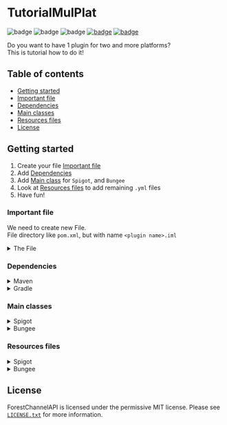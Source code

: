 # TutorialMulPlat

![badge](https://img.shields.io/github/downloads/FlyUltra/TutorialMulPlat/total)
![badge](https://img.shields.io/github/last-commit/FlyUltra/TutorialMulPlat)
![badge](https://img.shields.io/badge/platform-spigot%20%7C%20bungeecord-lightgrey)
[![badge](https://img.shields.io/discord/896466173166747650?label=discord)](https://discord.gg/2PpdrfxhD4)
[![badge](https://img.shields.io/github/license/FlyUltra/TutorialMulPlat)](https://github.com/FlyUltra/TutorialMulPlat/blob/master/LICENSE.txt)

Do you want to have 1 plugin for two and more platforms?<br>
This is tutorial how to do it!<br>

## Table of contents

* [Getting started](#getting-started)
* [Important file](#important-file)
* [Dependencies](#dependencies)
* [Main classes](#main-classes)
* [Resources files](#resources-files)
* [License](#license)

## Getting started

1. Create your file [Important file](#important-file)
2. Add [Dependencies](#dependencies)
3. Add [Main class](#main-classes) for `Spigot`, and `Bungee`
4. Look at [Resources files](#resources-files) to add remaining `.yml` files
4. Have fun!

### Important file

We need to create new File.<br>
File directory like `pom.xml`, but with name `<plugin name>.iml`

<details>
    <summary>The File</summary>

```xml
<?xml version="1.0" encoding="UTF-8"?>
<module version="4">
    <component name="FacetManager">
        <facet type="minecraft" name="Minecraft">
            <configuration>
                <autoDetectTypes>
                    // Here we can type our platforms, that we want to register
                    // Here we want to register Spigot and Bungee platform
                    <platformType>SPIGOT</platformType>
                    <platformType>BUNGEECORD</platformType>
                </autoDetectTypes>
            </configuration>
        </facet>
    </component>
</module>
```
</details>

### Dependencies

<details>
    <summary>Maven</summary>

```xml

<repository>
    <id>spigot-repo</id>
    <url>https://hub.spigotmc.org/nexus/content/repositories/snapshots/</url>
</repository>
<repository>
    <id>bungeecord-repo</id>
    <url>https://oss.sonatype.org/content/repositories/snapshots</url>
</repository>

<dependency>
    <groupId>net.md-5</groupId>
    <artifactId>bungeecord-api</artifactId>
    <version>VERSION</version>
    <type>jar</type>
    <scope>provided</scope>
</dependency>
<dependency>
    <groupId>org.spigotmc</groupId>
    <artifactId>spigot-api</artifactId>
    <version>VERSION</version>
    <scope>provided</scope>
</dependency>
```

</details>

<details>
    <summary>Gradle</summary>

```gradle
allprojects {
    repositories {
        ...
        maven { url = 'https://oss.sonatype.org/content/repositories/snapshots' }
        maven { url 'https://oss.sonatype.org/content/repositories/snapshots' }
    }
}


dependencies {
    compileOnly 'net.md-5:bungeecord-api:VERSION'
    compileOnly  'org.spigotmc:spigot-api:VERSION'
}
```

</details>

### Main classes

<details>
    <summary>Spigot</summary>

```java
// Normal main class for Spigot plugin
public class Spigot extends JavaPlugin {

    @Override
    public void onEnable() {

        Bukkit.getLogger().log(Level.INFO, "Cool plugin from Spigot!");
    }

    @Override
    public void onDisable() {

    }

}
```

</details>

<details>
    <summary>Bungee</summary>

```java
// Normal main class for Spigot plugin
public class Bungee extends Plugin {

    @Override
    public void onEnable() {

        getProxy().getLogger().log(Level.INFO, "Cool plugin from Bungee!");
    }

    @Override
    public void onDisable() {

    }

}
```
</details>


### Resources files

<details>
    <summary>Spigot</summary>

```yaml
name: <Plugin name>
author: <Author>
version: VERSION
main: <Path to main><Main class name>
database: <true|false> (can be skipped)

commands:
  yourcmd:

```

</details>

<details>
    <summary>Bungee</summary>

```yaml
name: <Plugin name>
author: <Author>
version: VERSION
main: <Path to main><Main class name>
database: <true|false> (can be skipped)

commands:
  yourcmd:
```
</details>

## License

ForestChannelAPI is licensed under the permissive MIT license. Please
see [`LICENSE.txt`](https://github.com/FlyUltra/TutorialMulPlat/blob/master/LICENSE.txt) for more information.